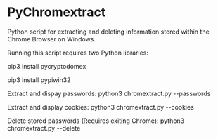 # PyChromextract
Python script for extracting and deleting information stored within the Chrome Browser on Windows.

Running this script requires two Python libraries:

pip3 install pycryptodomex

pip3 install pypiwin32

Extract and dispay passwords: python3 chromextract.py --passwords

Extract and display cookies: python3 chromextract.py --cookies

Delete stored passwords (Requires exiting Chrome): python3 chromextract.py --delete
